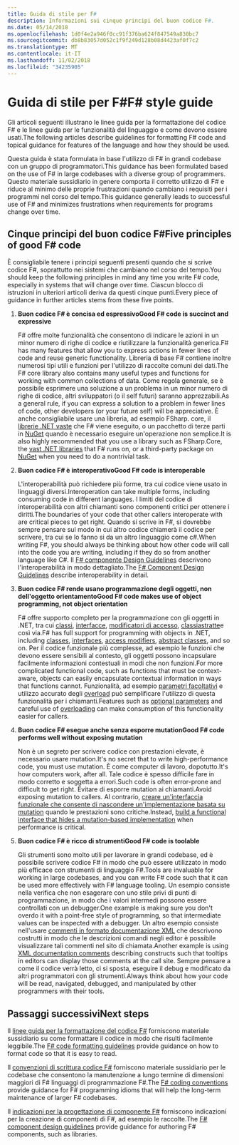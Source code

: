 ```yaml
---
title: Guida di stile per F#
description: Informazioni sui cinque principi del buon codice F#.
ms.date: 05/14/2018
ms.openlocfilehash: 1d0f4e2a946f0cc91f376ba624f847549a830bc7
ms.sourcegitcommit: db8b83057d052c1f9f249d128b08d4423af0f7c2
ms.translationtype: MT
ms.contentlocale: it-IT
ms.lasthandoff: 11/02/2018
ms.locfileid: "34235905"
---
```

# <a name="f-style-guide"></a><span data-ttu-id="47f13-103">Guida di stile per F#</span><span class="sxs-lookup"><span data-stu-id="47f13-103">F# style guide</span></span>

<span data-ttu-id="47f13-104">Gli articoli seguenti illustrano le linee guida per la formattazione del codice F# e le linee guida per le funzionalità del linguaggio e come devono essere usati.</span><span class="sxs-lookup"><span data-stu-id="47f13-104">The following articles describe guidelines for formatting F# code and topical guidance for features of the language and how they should be used.</span></span>

<span data-ttu-id="47f13-105">Questa guida è stata formulata in base l'utilizzo di F# in grandi codebase con un gruppo di programmatori.</span><span class="sxs-lookup"><span data-stu-id="47f13-105">This guidance has been formulated based on the use of F# in large codebases with a diverse group of programmers.</span></span> <span data-ttu-id="47f13-106">Questo materiale sussidiario in genere comporta il corretto utilizzo di F# e riduce al minimo delle proprie frustrazioni quando cambiano i requisiti per i programmi nel corso del tempo.</span><span class="sxs-lookup"><span data-stu-id="47f13-106">This guidance generally leads to successful use of F# and minimizes frustrations when requirements for programs change over time.</span></span>

## <a name="five-principles-of-good-f-code"></a><span data-ttu-id="47f13-107">Cinque principi del buon codice F#</span><span class="sxs-lookup"><span data-stu-id="47f13-107">Five principles of good F# code</span></span>

<span data-ttu-id="47f13-108">È consigliabile tenere i principi seguenti presenti quando che si scrive codice F#, soprattutto nei sistemi che cambiano nel corso del tempo.</span><span class="sxs-lookup"><span data-stu-id="47f13-108">You should keep the following principles in mind any time you write F# code, especially in systems that will change over time.</span></span> <span data-ttu-id="47f13-109">Ciascun blocco di istruzioni in ulteriori articoli deriva da questi cinque punti.</span><span class="sxs-lookup"><span data-stu-id="47f13-109">Every piece of guidance in further articles stems from these five points.</span></span>

1. <span data-ttu-id="47f13-110">**Buon codice F# è concisa ed espressivo**</span><span class="sxs-lookup"><span data-stu-id="47f13-110">**Good F# code is succinct and expressive**</span></span>

    <span data-ttu-id="47f13-111">F# offre molte funzionalità che consentono di indicare le azioni in un minor numero di righe di codice e riutilizzare la funzionalità generica.</span><span class="sxs-lookup"><span data-stu-id="47f13-111">F# has many features that allow you to express actions in fewer lines of code and reuse generic functionality.</span></span> <span data-ttu-id="47f13-112">Libreria di base F# contiene inoltre numerosi tipi utili e funzioni per l'utilizzo di raccolte comuni dei dati.</span><span class="sxs-lookup"><span data-stu-id="47f13-112">The F# core library also contains many useful types and functions for working with common collections of data.</span></span> <span data-ttu-id="47f13-113">Come regola generale, se è possibile esprimere una soluzione a un problema in un minor numero di righe di codice, altri sviluppatori (o il self futuri) saranno apprezzabili.</span><span class="sxs-lookup"><span data-stu-id="47f13-113">As a general rule, if you can express a solution to a problem in fewer lines of code, other developers (or your future self) will be appreciative.</span></span> <span data-ttu-id="47f13-114">È anche consigliabile usare una libreria, ad esempio FSharp. core, il [librerie .NET vaste](https://docs.microsoft.com/dotnet/api/) che F# viene eseguito, o un pacchetto di terze parti in [NuGet](https://www.nuget.org/) quando è necessario eseguire un'operazione non semplice.</span><span class="sxs-lookup"><span data-stu-id="47f13-114">It is also highly recommended that you use a library such as FSharp.Core, the [vast .NET libraries](https://docs.microsoft.com/dotnet/api/) that F# runs on, or a third-party package on [NuGet](https://www.nuget.org/) when you need to do a nontrivial task.</span></span>

2. <span data-ttu-id="47f13-115">**Buon codice F# è interoperativo**</span><span class="sxs-lookup"><span data-stu-id="47f13-115">**Good F# code is interoperable**</span></span>

    <span data-ttu-id="47f13-116">L'interoperabilità può richiedere più forme, tra cui codice viene usato in linguaggi diversi.</span><span class="sxs-lookup"><span data-stu-id="47f13-116">Interoperation can take multiple forms, including consuming code in different languages.</span></span> <span data-ttu-id="47f13-117">I limiti del codice di interoperabilità con altri chiamanti sono componenti critici per ottenere i diritti.</span><span class="sxs-lookup"><span data-stu-id="47f13-117">The boundaries of your code that other callers interoperate with are critical pieces to get right.</span></span> <span data-ttu-id="47f13-118">Quando si scrive in F#, si dovrebbe sempre pensare sul modo in cui altro codice chiamerà il codice per scrivere, tra cui se lo fanno si da un altro linguaggio come c#.</span><span class="sxs-lookup"><span data-stu-id="47f13-118">When writing F#, you should always be thinking about how other code will call into the code you are writing, including if they do so from another language like C#.</span></span> <span data-ttu-id="47f13-119">Il [F# componente Design Guidelines](component-design-guidelines.md) descrivono l'interoperabilità in modo dettagliato.</span><span class="sxs-lookup"><span data-stu-id="47f13-119">The [F# Component Design Guidelines](component-design-guidelines.md) describe interoperability in detail.</span></span>

3. <span data-ttu-id="47f13-120">**Buon codice F# rende usano programmazione degli oggetti, non dell'oggetto orientamento**</span><span class="sxs-lookup"><span data-stu-id="47f13-120">**Good F# code makes use of object programming, not object orientation**</span></span>

    <span data-ttu-id="47f13-121">F# offre supporto completo per la programmazione con gli oggetti in .NET, tra cui [classi](../language-reference/classes.md), [interfacce](../language-reference/interfaces.md), [modificatori di accesso](../language-reference/access-control.md), [classiastratte](../language-reference/abstract-classes.md)e così via.</span><span class="sxs-lookup"><span data-stu-id="47f13-121">F# has full support for programming with objects in .NET, including [classes](../language-reference/classes.md), [interfaces](../language-reference/interfaces.md), [access modifiers](../language-reference/access-control.md), [abstract classes](../language-reference/abstract-classes.md), and so on.</span></span> <span data-ttu-id="47f13-122">Per il codice funzionale più complesse, ad esempio le funzioni che devono essere sensibili al contesto, gli oggetti possono incapsulare facilmente informazioni contestuali in modi che non funzioni.</span><span class="sxs-lookup"><span data-stu-id="47f13-122">For more complicated functional code, such as functions that must be context-aware, objects can easily encapsulate contextual information in ways that functions cannot.</span></span> <span data-ttu-id="47f13-123">Funzionalità, ad esempio [parametri facoltativi](../language-reference/members/methods.md#optional-arguments) e utilizzo accurato degli [overload](../language-reference/members/methods.md#overloaded-methods) può semplificare l'utilizzo di questa funzionalità per i chiamanti.</span><span class="sxs-lookup"><span data-stu-id="47f13-123">Features such as [optional parameters](../language-reference/members/methods.md#optional-arguments) and careful use of [overloading](../language-reference/members/methods.md#overloaded-methods) can make consumption of this functionality easier for callers.</span></span>

4. <span data-ttu-id="47f13-124">**Buon codice F# esegue anche senza esporre mutation**</span><span class="sxs-lookup"><span data-stu-id="47f13-124">**Good F# code performs well without exposing mutation**</span></span>

    <span data-ttu-id="47f13-125">Non è un segreto per scrivere codice con prestazioni elevate, è necessario usare mutation.</span><span class="sxs-lookup"><span data-stu-id="47f13-125">It's no secret that to write high-performance code, you must use mutation.</span></span> <span data-ttu-id="47f13-126">È come computer di lavoro, dopotutto.</span><span class="sxs-lookup"><span data-stu-id="47f13-126">It's how computers work, after all.</span></span> <span data-ttu-id="47f13-127">Tale codice è spesso difficile fare in modo corretto e soggetta a errori.</span><span class="sxs-lookup"><span data-stu-id="47f13-127">Such code is often error-prone and difficult to get right.</span></span> <span data-ttu-id="47f13-128">Evitare di esporre mutation ai chiamanti.</span><span class="sxs-lookup"><span data-stu-id="47f13-128">Avoid exposing mutation to callers.</span></span> <span data-ttu-id="47f13-129">Al contrario, [creare un'interfaccia funzionale che consente di nascondere un'implementazione basata su mutation](conventions.md#performance) quando le prestazioni sono critiche.</span><span class="sxs-lookup"><span data-stu-id="47f13-129">Instead, [build a functional interface that hides a mutation-based implementation](conventions.md#performance) when performance is critical.</span></span>

5. <span data-ttu-id="47f13-130">**Buon codice F# è ricco di strumenti**</span><span class="sxs-lookup"><span data-stu-id="47f13-130">**Good F# code is toolable**</span></span>

    <span data-ttu-id="47f13-131">Gli strumenti sono molto utili per lavorare in grandi codebase, ed è possibile scrivere codice F# in modo che può essere utilizzato in modo più efficace con strumenti di linguaggio F#.</span><span class="sxs-lookup"><span data-stu-id="47f13-131">Tools are invaluable for working in large codebases, and you can write F# code such that it can be used more effectively with F# language tooling.</span></span> <span data-ttu-id="47f13-132">Un esempio consiste nella verifica che non esagerare con uno stile privi di punti di programmazione, in modo che i valori intermedi possono essere controllati con un debugger.</span><span class="sxs-lookup"><span data-stu-id="47f13-132">One example is making sure you don't overdo it with a point-free style of programming, so that intermediate values can be inspected with a debugger.</span></span> <span data-ttu-id="47f13-133">Un altro esempio consiste nell'usare [commenti in formato documentazione XML](../language-reference/xml-documentation.md) che descrivono costrutti in modo che le descrizioni comandi negli editor è possibile visualizzare tali commenti nel sito di chiamata.</span><span class="sxs-lookup"><span data-stu-id="47f13-133">Another example is using [XML documentation comments](../language-reference/xml-documentation.md) describing constructs such that tooltips in editors can display those comments at the call site.</span></span> <span data-ttu-id="47f13-134">Sempre pensare a come il codice verrà letto, ci si sposta, eseguire il debug e modificato da altri programmatori con gli strumenti.</span><span class="sxs-lookup"><span data-stu-id="47f13-134">Always think about how your code will be read, navigated, debugged, and manipulated by other programmers with their tools.</span></span>

## <a name="next-steps"></a><span data-ttu-id="47f13-135">Passaggi successivi</span><span class="sxs-lookup"><span data-stu-id="47f13-135">Next steps</span></span>

<span data-ttu-id="47f13-136">Il [linee guida per la formattazione del codice F#](formatting.md) forniscono materiale sussidiario su come formattare il codice in modo che risulti facilmente leggibile.</span><span class="sxs-lookup"><span data-stu-id="47f13-136">The [F# code formatting guidelines](formatting.md) provide guidance on how to format code so that it is easy to read.</span></span>

<span data-ttu-id="47f13-137">Il [convenzioni di scrittura codice F#](conventions.md) forniscono materiale sussidiario per le codebase che consentono la manutenzione a lungo termine di dimensioni maggiori di F# linguaggi di programmazione F#.</span><span class="sxs-lookup"><span data-stu-id="47f13-137">The [F# coding conventions](conventions.md) provide guidance for F# programming idioms that will help the long-term maintenance of larger F# codebases.</span></span>

<span data-ttu-id="47f13-138">Il [indicazioni per la progettazione di componente F#](component-design-guidelines.md) forniscono indicazioni per la creazione di componenti di F#, ad esempio le raccolte.</span><span class="sxs-lookup"><span data-stu-id="47f13-138">The [F# component design guidelines](component-design-guidelines.md) provide guidance for authoring F# components, such as libraries.</span></span>
